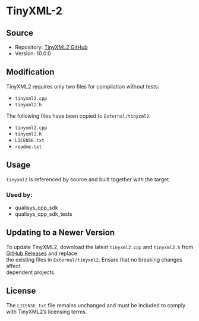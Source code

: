 # TinyXML-2
## Source
- Repository: [TinyXML2 GitHub](https://github.com/leethomason/tinyxml2)  
- Version: 10.0.0  
  
## Modification
TinyXML2 requires only two files for compilation without tests:  
- `tinyxml2.cpp`  
- `tinyxml2.h`  

The following files have been copied to `External/tinyxml2`:  
- `tinyxml2.cpp`  
- `tinyxml2.h`  
- `LICENSE.txt`  
- `readme.txt`  

## Usage
`tinyxml2` is referenced by source and built together with the target.

### Used by:
- qualisys_cpp_sdk
- qualisys_cpp_sdk_tests

## Updating to a Newer Version  
To update TinyXML2, download the latest `tinyxml2.cpp` and `tinyxml2.h` from  
[GitHub Releases](https://github.com/leethomason/tinyxml2/releases) and replace  
the existing files in `External/tinyxml2`. Ensure that no breaking changes affect  
dependent projects.  

## License  
The `LICENSE.txt` file remains unchanged and must be included to comply with TinyXML2’s licensing terms. 
